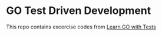 # GO Test Driven Development

This repo contains excercise codes from <a href="https://quii.gitbook.io/learn-go-with-tests/">Learn GO with Tests</a>
